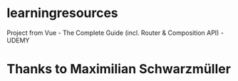 # learningresources

Project from 
Vue - The Complete Guide (incl. Router & Composition API) - UDEMY 

# Thanks to Maximilian Schwarzmüller
